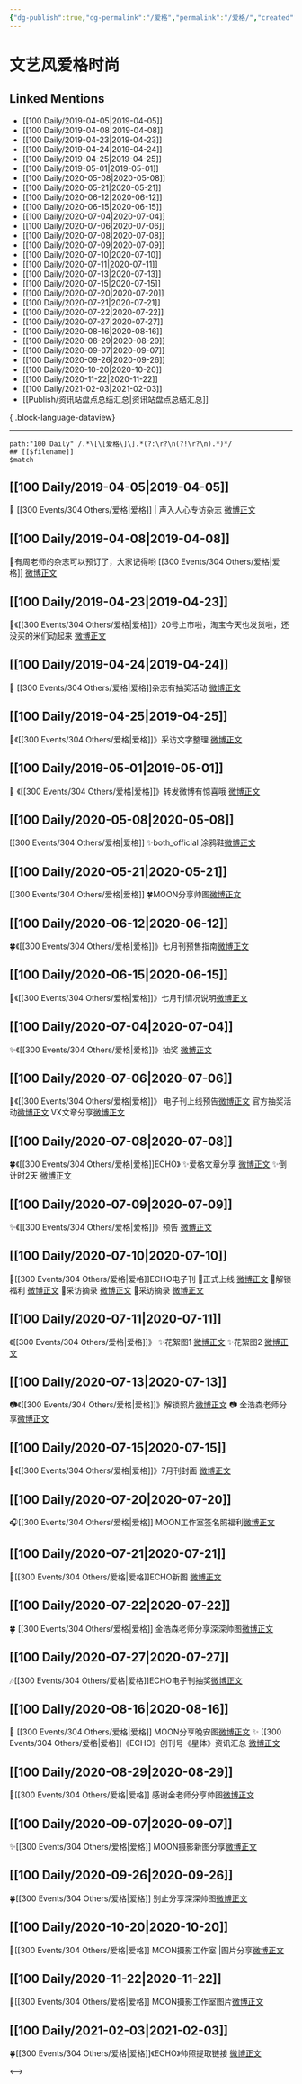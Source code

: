 ```yaml
---
{"dg-publish":true,"dg-permalink":"/爱格","permalink":"/爱格/","created":"2023-03-11T21:01:16.000+08:00","updated":"2023-04-10T17:11:42.000+08:00"}
---
```


# 文艺风爱格时尚

## Linked Mentions
- [[100 Daily/2019-04-05\|2019-04-05]]
- [[100 Daily/2019-04-08\|2019-04-08]]
- [[100 Daily/2019-04-23\|2019-04-23]]
- [[100 Daily/2019-04-24\|2019-04-24]]
- [[100 Daily/2019-04-25\|2019-04-25]]
- [[100 Daily/2019-05-01\|2019-05-01]]
- [[100 Daily/2020-05-08\|2020-05-08]]
- [[100 Daily/2020-05-21\|2020-05-21]]
- [[100 Daily/2020-06-12\|2020-06-12]]
- [[100 Daily/2020-06-15\|2020-06-15]]
- [[100 Daily/2020-07-04\|2020-07-04]]
- [[100 Daily/2020-07-06\|2020-07-06]]
- [[100 Daily/2020-07-08\|2020-07-08]]
- [[100 Daily/2020-07-09\|2020-07-09]]
- [[100 Daily/2020-07-10\|2020-07-10]]
- [[100 Daily/2020-07-11\|2020-07-11]]
- [[100 Daily/2020-07-13\|2020-07-13]]
- [[100 Daily/2020-07-15\|2020-07-15]]
- [[100 Daily/2020-07-20\|2020-07-20]]
- [[100 Daily/2020-07-21\|2020-07-21]]
- [[100 Daily/2020-07-22\|2020-07-22]]
- [[100 Daily/2020-07-27\|2020-07-27]]
- [[100 Daily/2020-08-16\|2020-08-16]]
- [[100 Daily/2020-08-29\|2020-08-29]]
- [[100 Daily/2020-09-07\|2020-09-07]]
- [[100 Daily/2020-09-26\|2020-09-26]]
- [[100 Daily/2020-10-20\|2020-10-20]]
- [[100 Daily/2020-11-22\|2020-11-22]]
- [[100 Daily/2021-02-03\|2021-02-03]]
- [[Publish/资讯站盘点总结汇总\|资讯站盘点总结汇总]]

{ .block-language-dataview}

---

```expander
path:"100 Daily" /.*\[\[爱格\]\].*(?:\r?\n(?!\r?\n).*)*/
## [[$filename]]
$match
```
## [[100 Daily/2019-04-05\|2019-04-05]]
🎵 [[300 Events/304 Others/爱格\|爱格]] | 声入人心专访杂志
[微博正文](https://m.weibo.cn/6466290670/4357760206060066)
## [[100 Daily/2019-04-08\|2019-04-08]]
🐰有周老师的杂志可以预订了，大家记得哟 [[300 Events/304 Others/爱格\|爱格]]
[微博正文](https://m.weibo.cn/6466290670/4358947920482529)

## [[100 Daily/2019-04-23\|2019-04-23]]
🌿《[[300 Events/304 Others/爱格\|爱格]]》20号上市啦，淘宝今天也发货啦，还没买的米们动起来
[微博正文](https://m.weibo.cn/6466290670/4364169924688852)
## [[100 Daily/2019-04-24\|2019-04-24]]
🎵 [[300 Events/304 Others/爱格\|爱格]]杂志有抽奖活动
[微博正文](https://m.weibo.cn/6466290670/4364711342207760)
## [[100 Daily/2019-04-25\|2019-04-25]]
🌿《[[300 Events/304 Others/爱格\|爱格]]》采访文字整理
[微博正文](https://m.weibo.cn/6466290670/4365011101629517)
## [[100 Daily/2019-05-01\|2019-05-01]]
🎵 《[[300 Events/304 Others/爱格\|爱格]]》转发微博有惊喜哦
[微博正文](https://m.weibo.cn/6466290670/4367234237041376)

## [[100 Daily/2020-05-08\|2020-05-08]]
[[300 Events/304 Others/爱格\|爱格]]
✨both_official 涂鸦鞋[微博正文](https://m.weibo.cn/6466290670/4502234933369412)
## [[100 Daily/2020-05-21\|2020-05-21]]
[[300 Events/304 Others/爱格\|爱格]]
🍀MOON分享帅图[微博正文](https://m.weibo.cn/6466290670/4507028061988381)
## [[100 Daily/2020-06-12\|2020-06-12]]
🍀《[[300 Events/304 Others/爱格\|爱格]]》七月刊预售指南[微博正文](https://m.weibo.cn/6466290670/4515148399040971)
## [[100 Daily/2020-06-15\|2020-06-15]]
🌱《[[300 Events/304 Others/爱格\|爱格]]》七月刊情况说明[微博正文](https://m.weibo.cn/6466290670/4516138354960158)

## [[100 Daily/2020-07-04\|2020-07-04]]
✨《[[300 Events/304 Others/爱格\|爱格]]》抽奖 [微博正文](https://m.weibo.cn/6466290670/4523074151822000)
## [[100 Daily/2020-07-06\|2020-07-06]]
🌳《[[300 Events/304 Others/爱格\|爱格]]》
电子刊上线预告[微博正文](https://m.weibo.cn/6466290670/4523623832725584)
官方抽奖活动[微博正文](https://m.weibo.cn/6466290670/4523742237920222)
VX文章分享[微博正文](https://m.weibo.cn/6466290670/4523752207034704)
## [[100 Daily/2020-07-08\|2020-07-08]]
🍀《[[300 Events/304 Others/爱格\|爱格]]ECHO》
✨爱格文章分享 [微博正文](https://m.weibo.cn/6466290670/4524204588596197)
✨倒计时2天 [微博正文](https://m.weibo.cn/6466290670/4524348990187680)
## [[100 Daily/2020-07-09\|2020-07-09]]
✨《[[300 Events/304 Others/爱格\|爱格]]》预告 [微博正文](https://m.weibo.cn/6466290670/4524712044664223)
## [[100 Daily/2020-07-10\|2020-07-10]]
🌟[[300 Events/304 Others/爱格\|爱格]]ECHO电子刊
🌱正式上线 [微博正文](https://m.weibo.cn/6466290670/4525072670788524)
🌱解锁福利 [微博正文](https://m.weibo.cn/6466290670/4525114367333822)
🌱采访摘录 [微博正文](https://m.weibo.cn/6466290670/4525114912131994)
🌱采访摘录 [微博正文](https://m.weibo.cn/6466290670/4525186592356321)
## [[100 Daily/2020-07-11\|2020-07-11]]
《[[300 Events/304 Others/爱格\|爱格]]》
✨花絮图1 [微博正文](https://m.weibo.cn/6466290670/4525412619258026)
✨花絮图2 [微博正文](https://m.weibo.cn/6466290670/4525490554209495)
## [[100 Daily/2020-07-13\|2020-07-13]]
📷《[[300 Events/304 Others/爱格\|爱格]]》解锁照片[微博正文](https://m.weibo.cn/6466290670/4526186862757780)
📷 金浩森老师分享[微博正文](https://m.weibo.cn/6466290670/4526369843398461)
## [[100 Daily/2020-07-15\|2020-07-15]]
🌟《[[300 Events/304 Others/爱格\|爱格]]》7月刊封面 [微博正文](https://weibo.com/6466290670/JblsNANMV)
## [[100 Daily/2020-07-20\|2020-07-20]]
🎧[[300 Events/304 Others/爱格\|爱格]] MOON工作室签名照福利[微博正文](https://m.weibo.cn/6466290670/4528920698031416)

## [[100 Daily/2020-07-21\|2020-07-21]]
🌟[[300 Events/304 Others/爱格\|爱格]]ECHO新图 [微博正文](https://m.weibo.cn/6466290670/4529210275928216)
## [[100 Daily/2020-07-22\|2020-07-22]]
🍀 [[300 Events/304 Others/爱格\|爱格]] 金浩森老师分享深深帅图[微博正文](https://m.weibo.cn/6466290670/4529466301227586)
## [[100 Daily/2020-07-27\|2020-07-27]]
🎶[[300 Events/304 Others/爱格\|爱格]]ECHO电子刊抽奖[微博正文](https://m.weibo.cn/6466290670/4531315804735162)

## [[100 Daily/2020-08-16\|2020-08-16]]
💖 [[300 Events/304 Others/爱格\|爱格]] MOON分享晚安图[微博正文](https://m.weibo.cn/6466290670/4538689566289567)
✨ [[300 Events/304 Others/爱格\|爱格]]《ECHO》创刊号《星体》资讯汇总 [微博正文](https://m.weibo.cn/6466290670/4538546779594286)
## [[100 Daily/2020-08-29\|2020-08-29]]
🎊[[300 Events/304 Others/爱格\|爱格]] 感谢金老师分享帅图[微博正文](https://m.weibo.cn/6466290670/4543199929174529)
## [[100 Daily/2020-09-07\|2020-09-07]]
✨[[300 Events/304 Others/爱格\|爱格]] MOON摄影新图分享[微博正文](https://m.weibo.cn/6466290670/4546648116300252)
## [[100 Daily/2020-09-26\|2020-09-26]]
🍀[[300 Events/304 Others/爱格\|爱格]] 别止分享深深帅图[微博正文](https://m.weibo.cn/6466290670/4553396571606096)
## [[100 Daily/2020-10-20\|2020-10-20]]
💫[[300 Events/304 Others/爱格\|爱格]] MOON摄影工作室 |图片分享[微博正文](https://m.weibo.cn/6466290670/4562074166106281)
## [[100 Daily/2020-11-22\|2020-11-22]]
💫[[300 Events/304 Others/爱格\|爱格]] MOON摄影工作室图片[微博正文](https://m.weibo.cn/6466290670/4574059905679922)
## [[100 Daily/2021-02-03\|2021-02-03]]
🍀[[300 Events/304 Others/爱格\|爱格]]《ECHO》帅照提取链接 [微博正文](https://weibo.com/6466290670/K0c7G1M8u)

<-->